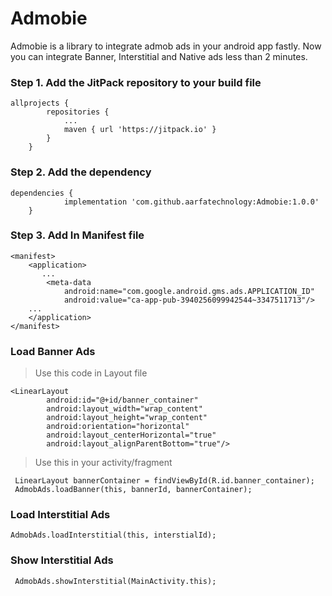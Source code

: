 # Admobie
Admobie is a library to integrate admob ads in your android app fastly. Now you can integrate Banner, Interstitial and Native ads less than 2 minutes.

### Step 1. Add the JitPack repository to your build file

```
allprojects {
		repositories {
			...
			maven { url 'https://jitpack.io' }
		}
	}
```

### Step 2. Add the dependency

```
dependencies {
	        implementation 'com.github.aarfatechnology:Admobie:1.0.0'
	}

```

### Step 3. Add In Manifest file
```
<manifest>
    <application>
       ...
        <meta-data
            android:name="com.google.android.gms.ads.APPLICATION_ID"
            android:value="ca-app-pub-3940256099942544~3347511713"/>
	...
    </application>
</manifest>
```

### Load Banner Ads

>Use this code in Layout file
```
<LinearLayout
        android:id="@+id/banner_container"
        android:layout_width="wrap_content"
        android:layout_height="wrap_content"
        android:orientation="horizontal"
        android:layout_centerHorizontal="true"
        android:layout_alignParentBottom="true"/>
```

>Use this in your activity/fragment 
```
 LinearLayout bannerContainer = findViewById(R.id.banner_container);
 AdmobAds.loadBanner(this, bannerId, bannerContainer);
```

### Load Interstitial Ads
```
AdmobAds.loadInterstitial(this, interstialId);

```

### Show Interstitial Ads
```
 AdmobAds.showInterstitial(MainActivity.this);

```
